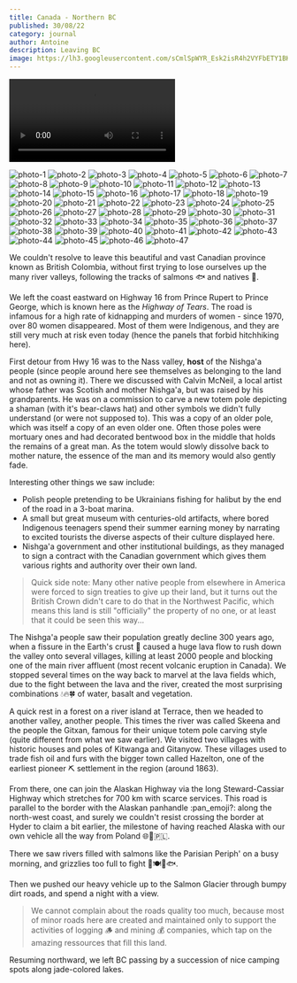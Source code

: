 ```yaml
---
title: Canada - Northern BC
published: 30/08/22
category: journal
author: Antoine
description: Leaving BC
image: https://lh3.googleusercontent.com/sCmlSpWYR_Esk2isR4h2VYFbETY1BK4W5eBeNXTNLB9txkaZ7mNwhBxmktyBgMRfdVLpo8XVCzX2dETgfervYaFv4iEPGYsdiQuGo3QTThnAli--m1B15PNTMAMtmksJZvBzq3hYcA=w1500-h1000-no
---
```


<video controls alt="video of the maelstrom from land">
    <source src="https://video-downloads.googleusercontent.com/AJ1zp9PxYVnRgOhBe6jlEZVBaeGKDvEBj_iXmvayvPi6dbVyR60r3M1Dab9F0kN2oZ_AqkrFU9XOlYvjH2SnlsrOgSdaRyHJef1QBrfIgD408ZTF6u7HWe31Rq3jekgNDoIHHD_GkAfnaJ0V9UWGczeDZ0dOzyVaSPjSaqUW8_fJ5WWwmdAXmvPWmC7-9wvFA0egK3dlq8Y3IDJpPoa8LqZdCgsyzS7MLK3abT1ss8eOpD9ahGOXOi7oRGPcFs4G-EOA9hqw4IsC5IC9tKIeVWB4ipxEri8Gc5W5jbJ0BSWJYdq5K5GRjYcVjbtHCJrJKTY23K6b2Dj0-T8CYtdh0ADU72Odzxx8oJyH66XwlG5uKQK9Y0K2mi-EHVpL7-ugByhmM49z1hWaJff_p7_ICbFqI6-jqJPbF1tvYFYZoDXK_a6q_2tgQ10PHfYFJsd0vUDiJCuaM95plOjSxF4ctAZJzvcgwgCrjKQTBv8Ye1Jhaiy3VpuLYW4e2rHSfL8X-V3pFuKC23sesFXvS2GCDVLI6-3x6rzh95ncZnOAVUAi1B9rN4SDucoPd529m4sqHDhdzDJ7kTqMMKui5zlODUNWDLJzhvvtkpfPsI4oynO4Jd8-r1clvF1RA9mklZ9Z6cpCF9aQBcdqhfCDznpP54zkSlvtVcl3oIm7csIWTdXio-Mpc2KBh5XW3jTvI6Hc6exgddXmXAgMAoLjAJPrR96La59Oaphs3bJUWMGxGffhYjWSTxQqhxo9uvvU6j1Oqkiom6kbokAJguqsbCKTKMML5RdO3axq3NEcXmTO583rgmYTnoazSPu76sptFu31OSYWEKROSpqFQhzwz2UEqlLDF6l2O6SicdSTHVrSFSk28FZf9Poh_qZnzmGxfWR1Ro05-QWM56XY5oeOI3ZtHTf5ogvs2mYJxfsQGeJqRqHwS89t4RV6fob2h6E931rNgIvnCh5-kf_trpRqhlJL2V_lyo4AibjA9uH5_4sHNfS6hvsKSe5qcv8" type="video/mp4">
</video>


![photo-1](https://user-images.githubusercontent.com/20797902/187582676-825ba834-2f02-4a37-97cb-a0b3d48721c8.jpg)
![photo-2](https://user-images.githubusercontent.com/20797902/187582682-700af207-e21c-48bd-b011-415d2eca134d.jpg)
![photo-3](https://user-images.githubusercontent.com/20797902/187582686-4dc890d9-06aa-4f25-9390-064a48342dc7.jpg)
![photo-4](https://user-images.githubusercontent.com/20797902/187582691-b7e88013-f029-49bb-86dd-4b2eeebdc9a1.jpg)
![photo-5](https://user-images.githubusercontent.com/20797902/187582697-b2a50d0a-12d8-46f4-bdec-f749e51ad0cc.jpg)
![photo-6](https://user-images.githubusercontent.com/20797902/187582702-3e1025ed-12ec-432d-a846-ab336335e9b2.jpg)
![photo-7](https://user-images.githubusercontent.com/20797902/187582705-880215e4-daf5-416c-9cdb-de6c7e3af1c4.jpg)
![photo-8](https://user-images.githubusercontent.com/20797902/187582717-57c23988-0b29-4163-a4e7-f2790eb28a3b.jpg)
![photo-9](https://user-images.githubusercontent.com/20797902/187582722-a3b681bf-d77e-46f0-aec1-19f860ab4643.jpg)
![photo-10](https://user-images.githubusercontent.com/20797902/187582728-980b0883-4b9a-4d20-8bf5-d35d41aa11eb.jpg)
![photo-11](https://user-images.githubusercontent.com/20797902/187582732-ec208062-eeeb-405f-931f-613948ffe45b.jpg)
![photo-12](https://user-images.githubusercontent.com/20797902/187582747-da07a011-7762-4963-bfac-92c1feddd213.jpg)
![photo-13](https://user-images.githubusercontent.com/20797902/187582752-b9b49fc3-3b0d-4509-9815-626ecc71ce0f.jpg)
![photo-14](https://user-images.githubusercontent.com/20797902/187582754-0dfeb49c-da80-48b6-ae9d-ebb79e075070.jpg)
![photo-15](https://user-images.githubusercontent.com/20797902/187582772-093a4aef-89ad-45d4-bb28-2940f884de1a.jpg)
![photo-16](https://user-images.githubusercontent.com/20797902/187582777-81ee5928-46a8-40de-a373-a2fc73336c9e.jpg)
![photo-17](https://user-images.githubusercontent.com/20797902/187582781-a4d23c86-bbd6-4370-883c-47ffb3382a2b.jpg)
![photo-18](https://user-images.githubusercontent.com/20797902/187582787-1e296a77-d909-4591-9c77-da72fa39df93.jpg)
![photo-19](https://user-images.githubusercontent.com/20797902/187582791-ee85a7c6-3aeb-4047-b8aa-f3abc24a73af.jpg)
![photo-20](https://user-images.githubusercontent.com/20797902/187582792-e1a9a2c6-1110-4fd9-a922-e7866405b03b.jpg)
![photo-21](https://user-images.githubusercontent.com/20797902/187582798-1df7adaa-0160-4884-bb4b-e4866407531f.jpg)
![photo-22](https://user-images.githubusercontent.com/20797902/187582800-41e7eb63-6cfb-4b08-b7f6-6ec0f672ed52.jpg)
![photo-23](https://user-images.githubusercontent.com/20797902/187582806-7606ffc7-8958-4d82-a52d-40ee88bb8ed8.jpg)
![photo-24](https://user-images.githubusercontent.com/20797902/187582830-79710adc-08d1-4028-a31c-d0cd58254275.jpg)
![photo-25](https://user-images.githubusercontent.com/20797902/187582848-13300e07-f1d2-430c-a0f7-41bf2bdbc8f3.jpg)
![photo-26](https://user-images.githubusercontent.com/20797902/187582851-9f36defc-10aa-473b-8fd0-ea176076e4ee.jpg)
![photo-27](https://user-images.githubusercontent.com/20797902/187582857-39942ff0-5310-4fae-9052-6b512987df98.jpg)
![photo-28](https://user-images.githubusercontent.com/20797902/187582872-c5230aa6-09db-4cc0-b993-beec8e23561f.jpg)
![photo-29](https://user-images.githubusercontent.com/20797902/187582879-cc5ef263-5c9d-4a2f-bef0-2d7ecbf62a4c.jpg)
![photo-30](https://user-images.githubusercontent.com/20797902/187582885-8539bfea-e327-4971-9f7e-933acb74a4d3.jpg)
![photo-31](https://user-images.githubusercontent.com/20797902/187582898-de5813c5-0507-4095-b93c-8368006b3294.jpg)
![photo-32](https://user-images.githubusercontent.com/20797902/187582903-5afb436b-e638-4bc4-a8e0-999dfc85d913.jpg)
![photo-33](https://user-images.githubusercontent.com/20797902/187582913-8d887a88-6546-4067-9a75-4bca7fea01fd.jpg)
![photo-34](https://user-images.githubusercontent.com/20797902/187582923-14a6bc86-2d18-4d38-b7e9-2af67590ce52.jpg)
![photo-35](https://user-images.githubusercontent.com/20797902/187582937-8c1576c6-519d-46ce-a5a3-c0f67aed96c6.jpg)
![photo-36](https://user-images.githubusercontent.com/20797902/187582940-2d0e04b1-ee26-44e9-8878-998f19368187.jpg)
![photo-37](https://user-images.githubusercontent.com/20797902/187582948-64c791fb-4b9a-4880-a135-25659b712e42.jpg)
![photo-38](https://user-images.githubusercontent.com/20797902/187582963-5b0e8be7-70d5-4edc-bd38-fb79fa2e95ed.jpg)
![photo-39](https://user-images.githubusercontent.com/20797902/187582967-98249a51-f18d-46de-ad78-14f1149ed2f1.jpg)
![photo-40](https://user-images.githubusercontent.com/20797902/187582971-b1905424-372e-48a3-b354-4c2c70df4b51.jpg)
![photo-41](https://user-images.githubusercontent.com/20797902/187582978-24c00db7-235b-4ee1-8b62-852f04d83611.jpg)
![photo-42](https://user-images.githubusercontent.com/20797902/187582984-471881b0-7964-40c6-9457-3c117f58ef44.jpg)
![photo-43](https://user-images.githubusercontent.com/20797902/187582990-1ae9b175-7914-49b1-9b36-7ccdaa6e39e8.jpg)
![photo-44](https://user-images.githubusercontent.com/20797902/187582995-3154aa6a-85c5-4ac1-a7ab-7156062e04b0.jpg)
![photo-45](https://user-images.githubusercontent.com/20797902/187583006-409b3a49-e230-40d5-8901-6653788e4e44.jpg)
![photo-46](https://user-images.githubusercontent.com/20797902/187583007-b622c469-e359-4a08-a0a8-ff33ee6b296c.jpg)
![photo-47](https://user-images.githubusercontent.com/20797902/187583011-9f3985ed-c527-422f-8216-244c81e633fb.jpg)


We couldn't resolve to leave this beautiful and vast Canadian province known as British Colombia, without first trying to lose ourselves up the many river valleys, following the tracks of salmons 🐟 and natives 🎣.

We left the coast eastward on Highway 16 from Prince Rupert to Prince George, which is known here as the _Highway of Tears_. The road is infamous for a high rate of kidnapping and murders of women - since 1970, over 80 women disappeared. Most of them were Indigenous, and they are still very much at risk even today (hence the panels that forbid hitchhiking here).

First detour from Hwy 16 was to the Nass valley, **host** of the Nishga'a people (since people around here see themselves as belonging to the land and not as owning it). There we discussed with Calvin McNeil, a local artist whose father was Scotish and mother Nishga'a, but was raised by his grandparents. He was on a commission to carve a new totem pole depicting a shaman (with it's bear-claws hat) and other symbols we didn't fully understand (or were not supposed to). This was a copy of an older pole, which was itself a copy of an even older one. Often those poles were mortuary ones and had decorated bentwood box in the middle that holds the remains of a great man. As the totem would slowly dissolve back to mother nature, the essence of the man and its memory would also gently fade.

Interesting other things we saw include:

- Polish people pretending to be Ukrainians fishing for halibut by the end of the road in a 3-boat marina.
- A small but great museum with centuries-old artifacts, where bored Indigenous teenagers spend their summer earning money by narrating to excited tourists the diverse aspects of their culture displayed here.
- Nishga'a government and other institutional buildings, as they managed to sign a contract with the Canadian government which gives them various rights and authority over their own land.

> Quick side note: Many other native people from elsewhere in America were forced to sign treaties to give up their land, but it turns out the British Crown didn't care to do that in the Northwest Pacific, which means this land is still "officially" the property of no one, or at least that it could be seen this way...

The Nishga'a people saw their population greatly decline 300 years ago, when a fissure in the Earth's crust 🌋 caused a huge lava flow to rush down the valley onto several villages, killing at least 2000 people and blocking one of the main river affluent (most recent volcanic eruption in Canada). We stopped several times on the way back to marvel at the lava fields which, due to the fight between the lava and the river, created the most surprising combinations 💧🔥🍀 of water, basalt and vegetation.

A quick rest in a forest on a river island at Terrace, then we headed to another valley, another people. This times the river was called Skeena and the people the Gitxan, famous for their unique totem pole carving style (quite different from what we saw earlier). We visited two villages with historic houses and poles of Kitwanga and Gitanyow. These villages used to trade fish oil and furs with the bigger town called Hazelton, one of the earliest pioneer ⛏️ settlement in the region (around 1863).

From there, one can join the Alaskan Highway via the long Steward-Cassiar Highway which stretches for 700 km with scarce services. This road is parallel to the border with the Alaskan panhandle :pan_emoji?: along the north-west coast, and surely we couldn't resist crossing the border at Hyder to claim a bit earlier, the milestone of having reached Alaska with our own vehicle all the way from Poland 🌐🤙🇵🇱.

There we saw rivers filled with salmons like the Parisian Periph' on a busy morning, and grizzlies too full to fight 🐻🍽️🚥🐟.

Then we pushed our heavy vehicle up to the Salmon Glacier through bumpy dirt roads, and spend a night with a view.

> We cannot complain about the roads quality too much, because most of minor roads here are created and maintained only to support the activities of logging 🪵 and mining 💰 companies, which tap on the amazing ressources that fill this land.

Resuming northward, we left BC passing by a succession of nice camping spots along jade-colored lakes.
